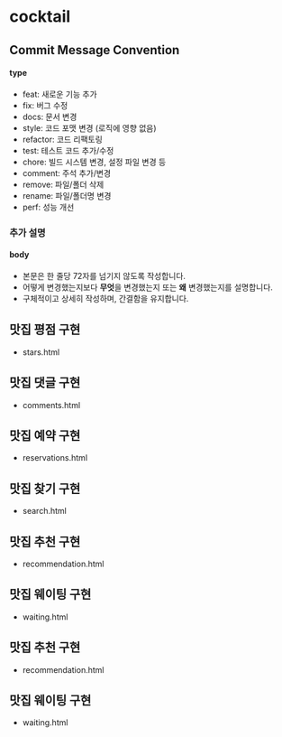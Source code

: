 # cocktail

## Commit Message Convention

#### **type**
- feat: 새로운 기능 추가  
- fix: 버그 수정
- docs: 문서 변경  
- style: 코드 포맷 변경 (로직에 영향 없음)  
- refactor: 코드 리팩토링  
- test: 테스트 코드 추가/수정  
- chore: 빌드 시스템 변경, 설정 파일 변경 등  
- comment: 주석 추가/변경  
- remove: 파일/폴더 삭제  
- rename: 파일/폴더명 변경
- perf: 성능 개선

### 추가 설명
#### **body**

- 본문은 한 줄당 72자를 넘기지 않도록 작성합니다.
- 어떻게 변경했는지보다 **무엇**을 변경했는지 또는 **왜** 변경했는지를 설명합니다.
- 구체적이고 상세히 작성하며, 간결함을 유지합니다.

## 맛집 평점 구현
- stars.html

## 맛집 댓글 구현
- comments.html

## 맛집 예약 구현
- reservations.html

## 맛집 찾기 구현
- search.html

## 맛집 추천 구현
- recommendation.html

## 맛집 웨이팅 구현
- waiting.html
## 맛집 추천 구현
- recommendation.html
## 맛집 웨이팅 구현
- waiting.html
